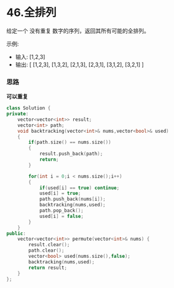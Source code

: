 # 46.全排列

给定一个 没有重复 数字的序列，返回其所有可能的全排列。

示例:

- 输入: [1,2,3]
- 输出: [ [1,2,3], [1,3,2], [2,1,3], [2,3,1], [3,1,2], [3,2,1] ]



### 思路

**可以重复**



```cpp
class Solution {
private:
    vector<vector<int>> result;
    vector<int> path;
    void backtracking(vector<int>& nums,vector<bool>& used)
    {
        if(path.size() == nums.size())
        {
            result.push_back(path);
            return;
        }

        for(int i = 0;i < nums.size();i++)
        {
            if(used[i] == true) continue;
            used[i] = true;
            path.push_back(nums[i]);
            backtracking(nums,used);
            path.pop_back();
            used[i] = false;
        }
    }
public:
    vector<vector<int>> permute(vector<int>& nums) {
        result.clear();
        path.clear();
        vector<bool> used(nums.size(),false);
        backtracking(nums,used);
        return result;
    }
};
```

